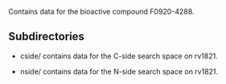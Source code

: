Contains data for the bioactive compound F0920-4288.

## Subdirectories

- cside/ contains data for the C-side search space on rv1821.

- nside/ contains data for the N-side search space on rv1821.

